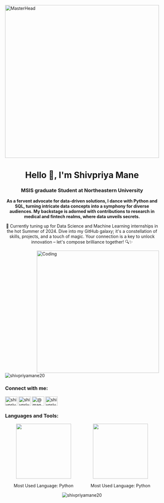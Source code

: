 <!DOCTYPE html>
<html lang="en">
<head>
  <meta charset="UTF-8">
  <meta name="viewport" content="width=device-width, initial-scale=1.0">
  <title>Shivpriya Mane</title>
</head>
<body>
  <a href="https://rishavchanda.io">
    <img align="center" src="https://media.giphy.com/media/l378c04F2fjeZ7vH2/giphy.gif" alt="MasterHead" width="100%" height="500">
  </a>

  <h1 align="center">Hello 👋, I'm Shivpriya Mane</h1>
  <h3 align="center">MSIS graduate Student at Northeastern University</h3>

  <p align="center">
    <strong>As a fervent advocate for data-driven solutions, I dance with Python and SQL, turning intricate data concepts into a symphony for diverse audiences. My backstage is adorned with contributions to research in medical and fintech realms, where data unveils secrets.</strong>
  </p>

  <p align="center">
    🌟 Currently tuning up for Data Science and Machine Learning internships in the hot Summer of 2024. Dive into my GitHub galaxy; it's a constellation of skills, projects, and a touch of magic. Your connection is a key to unlock innovation – let's compose brilliance together! 🔍✨
  </p>

  <div style="clear:both;">
    <img align="right" alt="Coding" width="400" src="https://media.giphy.com/media/LaVp0AyqR5bGsC5Cbm/giphy.gif">
  </div>

  <p align="left"> <img src="https://komarev.com/ghpvc/?username=shivpriyamane20&label=Profile%20views&color=0e75b6&style=flat" alt="shivpriyamane20" /> </p>

  <h3 align="left">Connect with me:</h3>
  <p align="left">
    <a href="https://linkedin.com/in/shivpriya mane" target="blank"><img align="center" src="https://raw.githubusercontent.com/rahuldkjain/github-profile-readme-generator/master/src/images/icons/Social/linked-in-alt.svg" alt="shivpriya mane" height="30" width="40" /></a>
    <a href="https://kaggle.com/shivpriya mane" target="blank"><img align="center" src="https://raw.githubusercontent.com/rahuldkjain/github-profile-readme-generator/master/src/images/icons/Social/kaggle.svg" alt="shivpriya mane" height="30" width="40" /></a>
    <a href="https://medium.com/@maneshivpriya" target="blank"><img align="center" src="https://raw.githubusercontent.com/rahuldkjain/github-profile-readme-generator/master/src/images/icons/Social/medium.svg" alt="@maneshivpriya" height="30" width="40" /></a>
    <a href="https://www.leetcode.com/shivpriya2041" target="blank"><img align="center" src="https://raw.githubusercontent.com/rahuldkjain/github-profile-readme-generator/master/src/images/icons/Social/leet-code.svg" alt="shivpriya2041" height="30" width="40" /></a>
  </p>

 <!DOCTYPE html>
<html lang="en">
<head>
  <meta charset="UTF-8">
  <meta name="viewport" content="width=device-width, initial-scale=1.0">
  <title>Shivpriya Mane</title>
</head>
<body>
  <h3 align="left">Languages and Tools:</h3>
  <p align="left"> 
    <!-- Insert your icons and links to your technologies here -->
  </p>

  <div style="display:flex; justify-content:center;">
    <div style="flex: 1; text-align: center;">
      <a href="https://github.com/shivpriyamane20">
        <img height="180em" src="https://github-readme-stats.vercel.app/api?username=shivpriyamane20&theme=dark&show_icons=true" />
      </a>
      <p>Most Used Language: Python</p>
    </div>

  <div style="flex: 1; text-align: center;">
      <a href="https://github.com/shivpriyamane20">
        <img height="180em" src="https://github-readme-stats.vercel.app/api/top-langs/?username=shivpriyamane20&theme=dark&layout=compact" />
      </a>
      <p>Most Used Language: Python</p>
    </div>
  </div>

  <div style="text-align:center;">
    <img src="https://github-readme-streak-stats.herokuapp.com/?user=shivpriyamane20&theme=dark" alt="shivpriyamane20" />
  </div>
</body>
</html>
